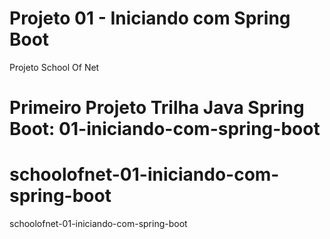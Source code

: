 
# Projeto 01 - Iniciando com Spring Boot
Projeto School Of Net

Primeiro Projeto Trilha Java Spring Boot: 01-iniciando-com-spring-boot
=======
# schoolofnet-01-iniciando-com-spring-boot
schoolofnet-01-iniciando-com-spring-boot

